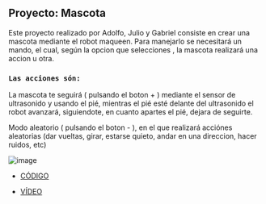 ## Proyecto: Mascota 
Este proyecto realizado por Adolfo, Julio y Gabriel consiste en crear una mascota mediante el robot maqueen.
Para manejarlo se necesitará un mando, el cual, según la opcion que selecciones , la mascota realizará una accion u otra.

### `Las acciones són:`

La mascota te seguirá ( pulsando el boton + ) mediante el sensor de ultrasonido y usando el pié, mientras el pié esté delante del ultrasonido el robot avanzará, siguiendote, en cuanto apartes el pié, dejara de seguirte.

Modo aleatorio ( pulsando el boton - ), en el que realizará acciónes aleatorias (dar vueltas, girar, estarse quieto, andar en una direccion, hacer ruidos, etc)

![image]()

- [CÓDIGO]()

- [VÍDEO]()
